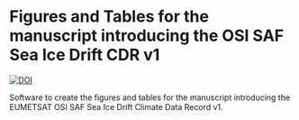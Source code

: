 # Figures and Tables for the manuscript introducing the OSI SAF Sea Ice Drift CDR v1

[![DOI](https://zenodo.org/badge/586815617.svg)](https://zenodo.org/badge/latestdoi/586815617)

Software to create the figures and tables for the manuscript introducing the EUMETSAT OSI SAF Sea Ice Drift Climate Data Record v1.
